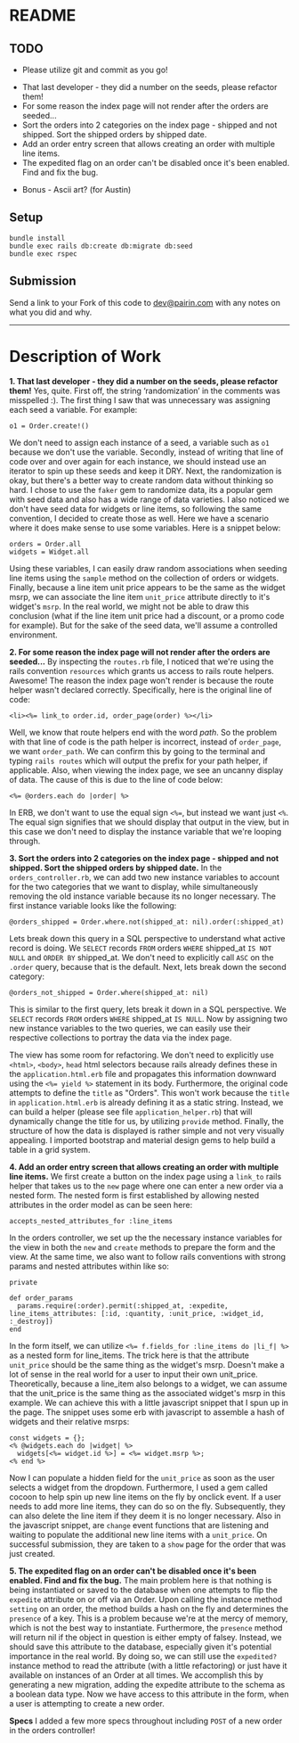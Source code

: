 # README

## TODO

* Please utilize git and commit as you go!

- That last developer - they did a number on the seeds, please refactor them!
- For some reason the index page will not render after the orders are seeded...
- Sort the orders into 2 categories on the index page - shipped and not shipped.  Sort the shipped orders by shipped date.
- Add an order entry screen that allows creating an order with multiple line items.
- The expedited flag on an order can't be disabled once it's been enabled. Find and fix the bug.

* Bonus - Ascii art? (for Austin)
## Setup

```
bundle install
bundle exec rails db:create db:migrate db:seed
bundle exec rspec
```

## Submission
Send a link to your Fork of this code to [dev@pairin.com](mailto:dev@pairin.com) with any notes on what you did and why.

---

# Description of Work

**1. That last developer - they did a number on the seeds, please refactor them!**
Yes, quite. First off, the string ‘randomization’ in the comments was misspelled :). The first thing I saw that was unnecessary was assigning each seed a variable. For example:
```
o1 = Order.create!()
```
We don't need to assign each instance of a seed, a variable such as `o1` because we don't use the variable. Secondly, instead of writing that line of code over and over again for each instance, we should instead use an iterator to spin up these seeds and keep it DRY. Next, the randomization is okay, but there's a better way to create random data without thinking so hard. I chose to use the `faker` gem to randomize data, its a popular gem with seed data and also has a wide range of data varieties. I also noticed we don't have seed data for widgets or line items, so following the same convention, I decided to create those as well. Here we have a scenario where it does make sense to use some variables. Here is a snippet below:
```
orders = Order.all
widgets = Widget.all
```
Using these variables, I can easily draw random associations when seeding line items using the `sample` method on the collection of orders or widgets. Finally, because a line item unit price appears to be the same as the widget msrp, we can associate the line item `unit_price` attribute directly to it's widget's `msrp`. In the real world, we might not be able to draw this conclusion (what if the line item unit price had a discount, or a promo code for example). But for the sake of the seed data, we'll assume a controlled environment.

**2. For some reason the index page will not render after the orders are seeded...**
By inspecting the `routes.rb` file, I noticed that we're using the rails convention `resources` which grants us access to rails route helpers. Awesome! The reason the index page won't render is because the route helper wasn't declared correctly. Specifically, here is the original line of code:
```
<li><%= link_to order.id, order_page(order) %></li>
```
Well, we know that route helpers end with the word *path*. So the problem with that line of code is the path helper is incorrect, instead of `order_page`, we want `order_path`. We can confirm this by going to the terminal and typing `rails routes` which will output the prefix for your path helper, if applicable. Also, when viewing the index page, we see an uncanny display of data. The cause of this is due to the line of code below:
```
<%= @orders.each do |order| %>
```
In ERB, we don't want to use the equal sign `<%=`, but instead we want just `<%`. The equal sign signifies that we should display that output in the view, but in this case we don't need to display the instance variable that we're looping through.

**3. Sort the orders into 2 categories on the index page - shipped and not shipped.  Sort the shipped orders by shipped date.**
In the `orders_controller.rb`, we can add two new instance variables to account for the two categories that we want to display, while simultaneously removing the old instance variable because its no longer necessary. The first instance variable looks like the following:
```
@orders_shipped = Order.where.not(shipped_at: nil).order(:shipped_at)
```
Lets break down this query in a SQL perspective to understand what active record is doing. We `SELECT` records `FROM` orders `WHERE` shipped_at `IS NOT NULL` and `ORDER BY` shipped_at. We don't need to explicitly call `ASC` on the `.order` query, because that is the default. Next, lets break down the second category:
```
@orders_not_shipped = Order.where(shipped_at: nil)
```
This is similar to the first query, lets break it down in a SQL perspective. We `SELECT` records `FROM` orders `WHERE` shipped_at `IS NULL`. Now by assigning two new instance variables to the two queries, we can easily use their respective collections to portray the data via the index page.

The view has some room for refactoring. We don't need to explicitly use `<html>`, `<body>`, `head` html selectors because rails already defines these in the `application.html.erb` file and propagates this information downward using the `<%= yield %>` statement in its body. Furthermore, the original code attempts to define the `title` as "Orders". This won't work because the `title` in `application.html.erb` is already defining it as a static string. Instead, we can build a helper (please see file `application_helper.rb`) that will dynamically change the title for us, by utilizing `provide` method. Finally, the structure of how the data is displayed is rather simple and not very visually appealing. I imported bootstrap and material design gems to help build a table in a grid system.

**4. Add an order entry screen that allows creating an order with multiple line items.**
We first create a button on the index page using a `link_to` rails helper that takes us to the `new` page where one can enter a new order via a nested form. The nested form is first established by allowing nested attributes in the order model as can be seen here:
```
accepts_nested_attributes_for :line_items
```
In the orders controller, we set up the the necessary instance variables for the view in both the `new` and `create` methods to prepare the form and the view. At the same time, we also want to follow rails conventions with strong params and nested attributes within like so:
```
private

def order_params
  params.require(:order).permit(:shipped_at, :expedite, line_items_attributes: [:id, :quantity, :unit_price, :widget_id, :_destroy])
end
```
In the form itself, we can utilize `<%= f.fields_for :line_items do |li_f| %>` as a nested form for line_items. The trick here is that the attribute `unit_price` should be the same thing as the widget's msrp. Doesn't make a lot of sense in the real world for a user to input their own unit_price. Theoretically, because a line_item also belongs to a widget, we can assume that the unit_price is the same thing as the associated widget's msrp in this example. We can achieve this with a little javascript snippet that I spun up in the page. The snippet uses some erb with javascript to assemble a hash of widgets and their relative msrps:
```
const widgets = {};
<% @widgets.each do |widget| %>
  widgets[<%= widget.id %>] = <%= widget.msrp %>;
<% end %>
```
Now I can populate a hidden field for the `unit_price` as soon as the user selects a widget from the dropdown. Furthermore, I used a gem called cocoon to help spin up new line items on the fly by onclick event. If a user needs to add more line items, they can do so on the fly. Subsequently, they can also delete the line item if they deem it is no longer necessary. Also in the javascript snippet, are `change` event functions that are listening and waiting to populate the additional new line items with a `unit_price`. On successful submission, they are taken to a `show` page for the order that was just created.

**5. The expedited flag on an order can't be disabled once it's been enabled. Find and fix the bug.**
The main problem here is that nothing is being instantiated or saved to the database when one attempts to flip the `expedite` attribute on or off via an Order. Upon calling the instance method `setting` on an order, the method builds a hash on the fly and determines the `presence` of a key. This is a problem because we're at the mercy of memory, which is not the best way to instantiate. Furthermore, the `presence` method will return nil if the object in question is either empty of falsey. Instead, we should save this attribute to the database, especially given it's potential importance in the real world. By doing so, we can still use the `expedited?` instance method to read the attribute (with a little refactoring) or just have it available on instances of an Order at all times. We accomplish this by generating a new migration, adding the expedite attribute to the schema as a boolean data type. Now we have access to this attribute in the form, when a user is attempting to create a new order.

**Specs**
I added a few more specs throughout including `POST` of a new order in the orders controller!
